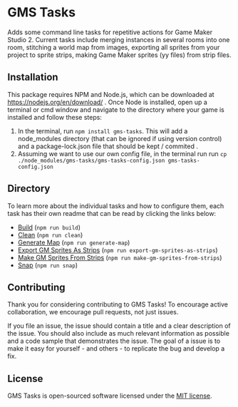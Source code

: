 # GMS Tasks

Adds some command line tasks for repetitive actions for Game Maker Studio 2.  Current tasks include merging instances in several rooms into one room, stitching a world map from images, exporting all sprites from your project to sprite strips, making Game Maker sprites (yy files) from strip files.

## Installation

This package requires NPM and Node.js, which can be downloaded at https://nodejs.org/en/download/ .  Once Node is installed, open up a terminal or cmd window and navigate to the directory where your game is installed and follow these steps:

1. In the terminal, run `npm install gms-tasks`.  This will add a node_modules directory (that can be ignored if using version control) and a package-lock.json file that should be kept / commited .
2. Assuming we want to use our own config file, in the terminal run run `cp ./node_modules/gms-tasks/gms-tasks-config.json gms-tasks-config.json`

## Directory

To learn more about the individual tasks and how to configure them, each task has their own readme that can be read by clicking the links below:

* [Build](../../tasks/build/) (`npm run build`)
* [Clean](../../tasksclean/) (`npm run clean`)
* [Generate Map](../../tasks/generate-map/) (`npm run generate-map`)
* [Export GM Sprites As Strips](../../tasks/export-gm-sprites-as-strips/) (`npm run export-gm-sprites-as-strips`)
* [Make GM Sprites From Strips](../../tasks/make-gm-sprites-from-strips/) (`npm run make-gm-sprites-from-strips`)
* [Snap](../../tasks/snap/) (`npm run snap`)

## Contributing

Thank you for considering contributing to GMS Tasks! To encourage active collaboration, we encourage pull requests, not just issues.

If you file an issue, the issue should contain a title and a clear description of the issue. You should also include as much relevant information as possible and a code sample that demonstrates the issue. The goal of a issue is to make it easy for yourself - and others - to replicate the bug and develop a fix.

## License

GMS Tasks is open-sourced software licensed under the [MIT license](http://opensource.org/licenses/MIT).
